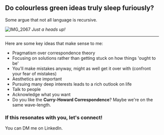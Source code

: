 ## Do colourless green ideas truly sleep furiously?
Some argue that not all language is recursive.

![IMG_2067](https://github.com/user-attachments/assets/b0a1d45d-7900-4e73-9ad9-b1d348e0c95d) 
_Just a heads up!_

---

Here are some key ideas that make sense to me:
- Pragmatism over correspondence theory
- Focusing on solutions rather than getting stuck on how things 'ought to be'
- You'll make mistakes anyway, might as well get it over with (confront your fear of mistakes)
- Aesthetics are important
- Pursuing many deep interests leads to a rich outlook on life
- Talk to people
- Acknowledge what you want
- Do you like the **Curry-Howard Correspondence**? Maybe we're on the same wave-length.


### If this resonates with you, let's connect!
You can DM me on LinkedIn.
